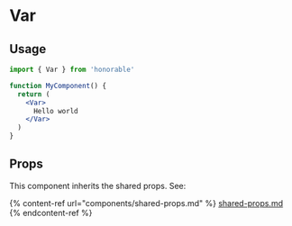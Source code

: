 # Var

## Usage

```jsx
import { Var } from 'honorable'

function MyComponent() {
  return (
    <Var>
      Hello world
    </Var>
  )
}
```

## Props

This component inherits the shared props. See:

{% content-ref url="components/shared-props.md" %}
[shared-props.md](components/shared-props.md)
{% endcontent-ref %}

